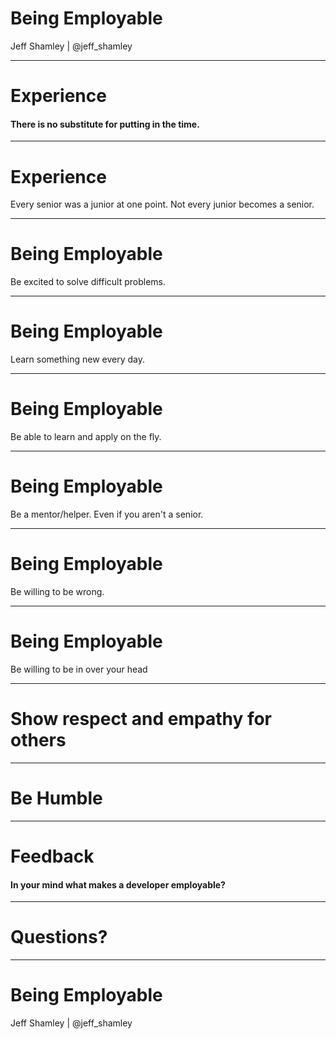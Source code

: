 
# Being Employable

Jeff Shamley | @jeff_shamley

---

# Experience

#### There is no substitute for putting in the time.
<!-- .element: class="fragment" -->

___

# Experience

Every senior was a junior at one point.
Not every junior becomes a senior.

---

# Being Employable

Be excited to solve difficult problems.
___

# Being Employable

Learn something new every day.

___

# Being Employable

Be able to learn and apply on the fly.

___

# Being Employable

Be a mentor/helper. Even if you aren't a senior.

___

# Being Employable

Be willing to be wrong.

___

# Being Employable

Be willing to be in over your head

___

# Show respect and empathy for others

---

# Be Humble

---

# Feedback

#### In your mind what makes a developer employable?
<!-- .element: class="fragment" -->

---

# Questions?

---

# Being Employable

Jeff Shamley | @jeff_shamley